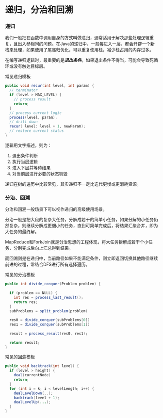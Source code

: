 # 递归，分治和回溯

### 递归

我们一般把在函数中调用自身的方式叫做递归，通常适用于解决那些处理逻辑重复，且出入参相同的问题。在Java的递归中，一般每进入一层，都会开辟一个新栈来处理，如果使用了尾递归优化，可以重复使用栈，减少栈占用的内存过多。



在编写递归逻辑时，最重要的是***退出条件***。如果退出条件不得当，可能会导致死循环或没有触达目标层。

常见递归模板

```java
public void recur(int level, int param) { 
  // terminator 
  if (level > MAX_LEVEL) { 
    // process result 
    return; 
  }
  // process current logic 
  process(level, param); 
  // drill down 
  recur( level: level + 1, newParam); 
  // restore current status 
}
```

逻辑用文字描述，则为：

1. 退出条件判断
2. 执行当层逻辑
3. 进入下层并等待结果
4. 对当前层进行必要的状态销毁



递归在树的遍历中比较常见，其实递归不一定比迭代更慢或更消耗资源。



### 分治、回溯

分治和回溯一般场景下可以视作递归的高级使用场景。

分治一般是把大段的复杂大任务，分解成若干的简单小任务，如果分解的小任务仍然复杂，则继续分解成更细小的任务，直到可简单完成后，将结果汇聚合并，即为大任务的最终解。

MapReduce和ForkJoin就是分治思想的工程体现，将大任务拆解成若干个小任务，分别完成后向上汇总得到结果。

而回溯则是在递归中，当前路径如果不能满足条件，则立即返回切换其他路径继续前进的过程，常结合DFS进行所有选择遍历。

常见的分治模板

```java
public int divide_conquer(Problem problem) {
  
  if (problem == NULL) {
    int res = process_last_result();
    return res;     
  }
  subProblems = split_problem(problem)
  
  res0 = divide_conquer(subProblems[0])
  res1 = divide_conquer(subProblems[1])
  
  result = process_result(res0, res1);
  
  return result;
}
```

常见的回溯模板

```java
public void backtrack(int level) {
  if (level > height) {
    deal(currentNode)
    return;
  }
  for (int i = k; i < levelLength; i++) {
    dealLevelDown(..);
    backtrack(level + 1);
    dealLevelUp(...);
  }
}
```




